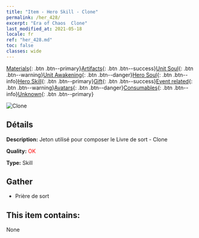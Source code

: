 ```yaml
---
title: "Item - Hero Skill - Clone"
permalink: /her_428/
excerpt: "Era of Chaos  Clone"
last_modified_at: 2021-05-18
locale: fr
ref: "her_428.md"
toc: false
classes: wide
---
```

 [Materials](/ItemsFR/){: .btn .btn--primary}[Artifacts](/ItemsFR/Artifacts/){: .btn .btn--success}[Unit Soul](/ItemsFR/UnitSoul/){: .btn .btn--warning}[Unit Awakening](/ItemsFR/UnitAwakening/){: .btn .btn--danger}[Hero Soul](/ItemsFR/HeroSoul/){: .btn .btn--info}[Hero Skill](/ItemsFR/HeroSkill/){: .btn .btn--primary}[Gift](/ItemsFR/Gift/){: .btn .btn--success}[Event related](/ItemsFR/Events/){: .btn .btn--warning}[Avatars](/ItemsFR/Avatars/){: .btn .btn--danger}[Consumables](/ItemsFR/Consumables/){: .btn .btn--info}[Unknown](/ItemsFR/Unknown/){: .btn .btn--primary}

 ![Clone](/images/t/ps_jingxiangdafa.png)

## Détails
 **Description:** Jeton utilisé pour composer le Livre de sort - Clone

 **Quality:** <span style="color: #FF0000">OK</span>

 **Type:** Skill

## Gather

*    Prière de sort 

## This item contains:

  None

